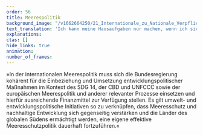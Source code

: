 ```yaml
---
order: 56
title: Meerespolitik
background_image: "/v1662664250/21_Internationale_zu_Nationale_Verpflichtungen_julia-solonina-unsplash_fomsxj_bf5cbt.jpg#4cd4ff"
text_translation: 'Ich kann meine Hausaufgaben nur machen, wenn ich sie verstehe. Wenn ich gar nicht erst vorhabe, sie zu machen, dann tue ich so, als ob ich sie nicht verstehen würde. Abschreiben allerdings geht nicht, weil alle in der Klasse so denken.'
explanations:
ctas: []
hide_links: true
animation:
number_of_frames:
---
```

»In der internationalen Meerespolitik muss sich die Bundesregierung kohärent für die Einbeziehung und Umsetzung entwicklungspolitischer Maßnahmen im Kontext des SDG 14, der CBD und UNFCCC sowie der europäischen Meerespolitik und anderer relevanter Prozesse einsetzen und hierfür ausreichende Finanzmittel zur Verfügung stellen. Es gilt umwelt- und entwicklungspolitische Initiativen so zu verknüpfen, dass Meeresschutz und nachhaltige Entwicklung sich gegenseitig verstärken und die Länder des globalen Südens ermächtigt werden, eine eigene effektive Meeresschutzpolitik dauerhaft fortzuführen.«